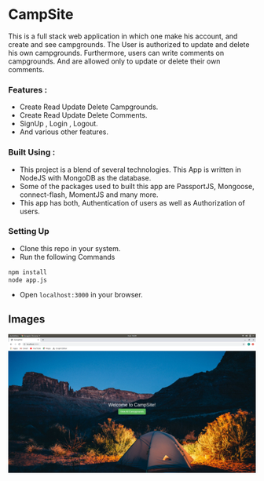 # CampSite

This is a full stack web application in which one make his account, and create and see campgrounds.
The User is authorized to update and delete his own campgrounds. Furthermore, users can write comments on campgrounds. And are allowed only to update or delete their own comments.

### Features :
* Create Read Update Delete Campgrounds.
* Create Read Update Delete Comments.
* SignUp , Login , Logout.
* And various other features.

### Built Using :
* This project is a blend of several technologies. This App is written in NodeJS with MongoDB as the database.
* Some of the packages used to built this app are PassportJS, Mongoose, connect-flash, MomentJS and many more.
* This app has both, Authentication of users as well as Authorization of users.

### Setting Up
* Clone this repo in your system.
* Run the following Commands
```
npm install
node app.js
```
* Open `localhost:3000` in your browser.

## Images

!["Landing Page"](./screenshots/LandingPage.png)


